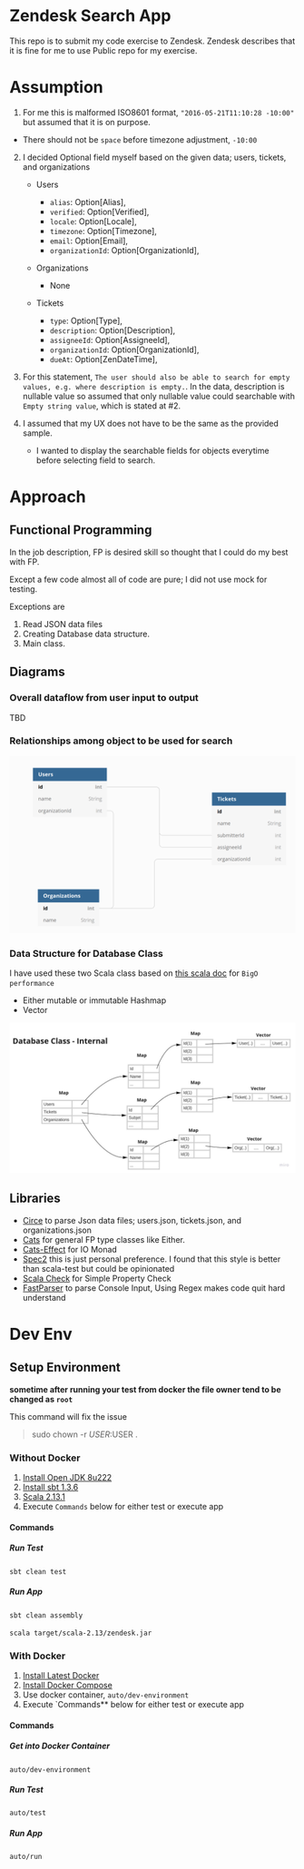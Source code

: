 # Zendesk Search App
This repo is to submit my code exercise to Zendesk.
Zendesk describes that it is fine for me to use Public repo for my exercise.

# Assumption
1. For me this is malformed ISO8601 format, `"2016-05-21T11:10:28 -10:00"` but assumed that it is on purpose.
  - There should not be `space` before timezone adjustment, `-10:00`

2. I decided Optional field myself based on the given data; users, tickets, and organizations

   - Users
     - `alias`: Option[Alias],
     - `verified`: Option[Verified],
     - `locale`: Option[Locale],
     - `timezone`: Option[Timezone],
     - `email`: Option[Email],
     - `organizationId`: Option[OrganizationId],

   - Organizations
     - None

   - Tickets
     - `type`: Option[Type],
     - `description`: Option[Description],
     - `assigneeId`: Option[AssigneeId],
     - `organizationId`: Option[OrganizationId],
     - `dueAt`: Option[ZenDateTime],

3. For this statement, `The user should also be able to search for empty values, e.g. where description is empty.`.
   In the data, description is nullable value so assumed that only nullable value could searchable with `Empty string value`, which is stated at #2.
   
4. I assumed that my UX does not have to be the same as the provided sample.
   - I wanted to display the searchable fields for objects everytime before selecting field to search.
   

# Approach

## Functional Programming
In the job description, FP is desired skill so thought that I could do my best with FP.

Except a few code almost all of code are pure; I did not use mock for testing.

Exceptions are
1. Read JSON data files
2. Creating Database data structure.
3. Main class.

## Diagrams

### Overall dataflow from user input to output
TBD

### Relationships among object to be used for search
![](./resources/Relationships.png)

### Data Structure for Database Class
I have used these two Scala class based on [this scala doc](https://docs.scala-lang.org/overviews/collections-2.13/performance-characteristics.html) for `BigO performance`
- Either mutable or immutable Hashmap
- Vector

![](./resources/Database_Internal.jpg)

## Libraries
- [Circe](https://circe.github.io/circe/) to parse Json data files; users.json, tickets.json, and organizations.json
- [Cats](https://typelevel.org/cats/) for general FP type classes like Either.
- [Cats-Effect](https://typelevel.org/cats-effect/) for IO Monad
- [Spec2](https://etorreborre.github.io/specs2/) this is just personal preference. I found that this style is better than scala-test but could be opinionated
- [Scala Check](http://www.scalacheck.org/) for Simple Property Check
- [FastParser](http://www.lihaoyi.com/fastparse/#FastParse2.2.2) to parse Console Input, Using Regex makes code quit hard understand

# Dev Env

## Setup Environment
**sometime after running your test from docker the file owner tend to be changed as `root`**

This command will fix the issue

> sudo chown -r $USER:$USER .
>
### Without Docker
1. [Install Open JDK 8u222](https://openjdk.java.net/install/)
2. [Install sbt 1.3.6](https://www.scala-sbt.org/)
2. [Scala 2.13.1](https://www.scala-lang.org/)
4. Execute `Commands` below for either test or execute app

#### Commands

##### Run Test

`sbt clean test`

##### Run App

`sbt clean assembly`

`scala target/scala-2.13/zendesk.jar`

### With Docker
1. [Install Latest Docker](https://docs.docker.com/v17.12/install/)
2. [Install Docker Compose](https://docs.docker.com/compose/install/)
3. Use docker container, `auto/dev-environment`
4. Execute `Commands** below for either test or execute app

#### Commands

##### Get into Docker Container
`auto/dev-environment`

##### Run Test
`auto/test`

##### Run App
`auto/run`
